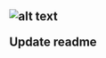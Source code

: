 <h2> 
 
![alt text](https://github.com/ducan3007/temp/blob/master/DIctionary1/src/Demo-Dictionary-19020202.png)


Update readme

